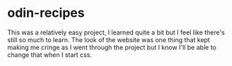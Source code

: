 # odin-recipes
This was a relatively easy project, I learned quite a bit but I feel like there's still so much to learn. The look of the website was one thing that kept making me cringe as I went through the project but I know I'll be able to change that when I start css.

